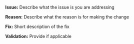 **Issue:**
Describe what the issue is you are addressing

**Reason:**
Describe what the reason is for making the change

**Fix:**
Short description of the fix

**Validation:**
Provide if applicable

